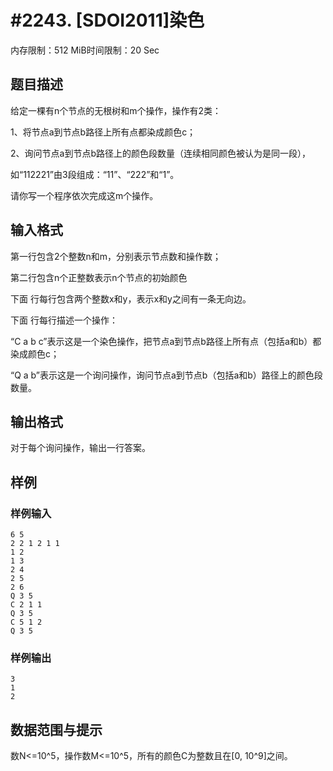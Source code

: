 # #2243. [SDOI2011]染色

内存限制：512 MiB时间限制：20 Sec

## 题目描述

给定一棵有n个节点的无根树和m个操作，操作有2类：

1、将节点a到节点b路径上所有点都染成颜色c；

2、询问节点a到节点b路径上的颜色段数量（连续相同颜色被认为是同一段），

如&ldquo;112221&rdquo;由3段组成：&ldquo;11&rdquo;、&ldquo;222&rdquo;和&ldquo;1&rdquo;。

请你写一个程序依次完成这m个操作。

## 输入格式

第一行包含2个整数n和m，分别表示节点数和操作数；

第二行包含n个正整数表示n个节点的初始颜色

下面 行每行包含两个整数x和y，表示x和y之间有一条无向边。

下面 行每行描述一个操作：

&ldquo;C a b c&rdquo;表示这是一个染色操作，把节点a到节点b路径上所有点（包括a和b）都染成颜色c；

&ldquo;Q a b&rdquo;表示这是一个询问操作，询问节点a到节点b（包括a和b）路径上的颜色段数量。

## 输出格式

对于每个询问操作，输出一行答案。

## 样例

### 样例输入

    
    6 5
    2 2 1 2 1 1
    1 2
    1 3
    2 4
    2 5
    2 6
    Q 3 5
    C 2 1 1
    Q 3 5
    C 5 1 2
    Q 3 5
    

### 样例输出

    
    3
    1
    2
    

## 数据范围与提示

数N<=10^5，操作数M<=10^5，所有的颜色C为整数且在[0, 10^9]之间。
